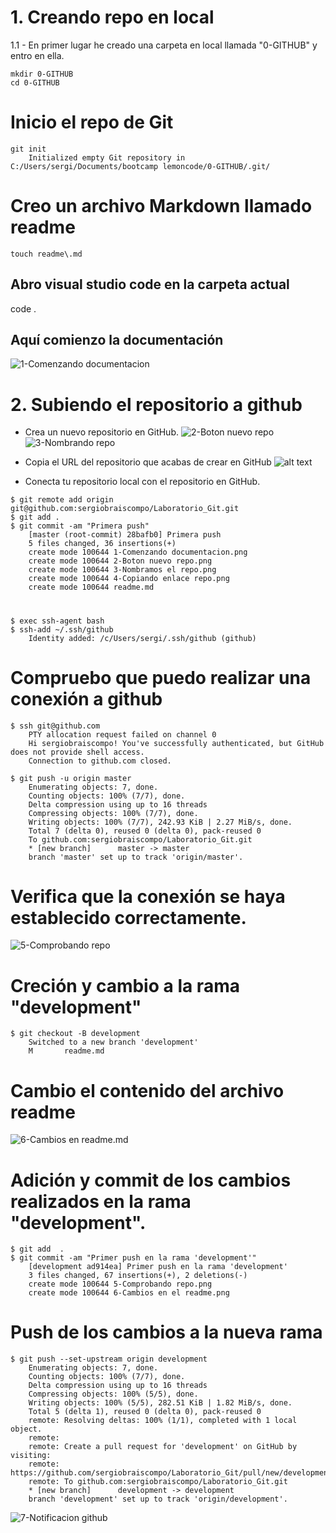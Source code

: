 # 1. Creando repo en local
1.1 -  En primer lugar he creado una carpeta en local llamada "0-GITHUB" y entro en ella.

```
mkdir 0-GITHUB
cd 0-GITHUB
```

# Inicio el repo de Git
```
git init
    Initialized empty Git repository in C:/Users/sergi/Documents/bootcamp lemoncode/0-GITHUB/.git/
```

# Creo un archivo Markdown llamado readme
```
touch readme\.md
```

## Abro visual studio code en la carpeta actual
code .

## Aquí comienzo la documentación
![1-Comenzando documentacion](<1-Comenzando documentacion.png>)

# 2. Subiendo el repositorio a github
- Crea un nuevo repositorio en GitHub.
![2-Boton nuevo repo](<2-Boton nuevo repo.png>)
![3-Nombrando repo](<3-Nombrando repo.png>)



- Copia el URL del repositorio que acabas de crear en GitHub
![alt text](4-Copiando%20enlace%20repo.png)
- Conecta tu repositorio local con el repositorio en GitHub.
```
$ git remote add origin git@github.com:sergiobraiscompo/Laboratorio_Git.git
$ git add .
$ git commit -am "Primera push"
    [master (root-commit) 28bafb0] Primera push
    5 files changed, 36 insertions(+)
    create mode 100644 1-Comenzando documentacion.png
    create mode 100644 2-Boton nuevo repo.png
    create mode 100644 3-Nombramos el repo.png
    create mode 100644 4-Copiando enlace repo.png
    create mode 100644 readme.md
```
# 
```
$ exec ssh-agent bash
$ ssh-add ~/.ssh/github
    Identity added: /c/Users/sergi/.ssh/github (github)
```

# Compruebo que puedo realizar una conexión a github
```
$ ssh git@github.com
    PTY allocation request failed on channel 0
    Hi sergiobraiscompo! You've successfully authenticated, but GitHub does not provide shell access.
    Connection to github.com closed.

$ git push -u origin master
    Enumerating objects: 7, done.
    Counting objects: 100% (7/7), done.
    Delta compression using up to 16 threads
    Compressing objects: 100% (7/7), done.
    Writing objects: 100% (7/7), 242.93 KiB | 2.27 MiB/s, done.
    Total 7 (delta 0), reused 0 (delta 0), pack-reused 0
    To github.com:sergiobraiscompo/Laboratorio_Git.git
    * [new branch]      master -> master
    branch 'master' set up to track 'origin/master'.
```

# Verifica que la conexión se haya establecido correctamente.
![5-Comprobando repo](<5-Comprobando repo.png>)

# Creción y cambio a la rama "development" 
```
$ git checkout -B development
    Switched to a new branch 'development'
    M       readme.md
```

# Cambio el contenido del archivo readme
![6-Cambios en readme.md](<6-Cambios en readme.md .png>)

# Adición y commit de los cambios realizados en la rama "development".
```
$ git add  .
$ git commit -am "Primer push en la rama 'development'"
    [development ad914ea] Primer push en la rama 'development'
    3 files changed, 67 insertions(+), 2 deletions(-)
    create mode 100644 5-Comprobando repo.png
    create mode 100644 6-Cambios en el readme.png
```

# Push de los cambios a la nueva rama
```
$ git push --set-upstream origin development
    Enumerating objects: 7, done.
    Counting objects: 100% (7/7), done.
    Delta compression using up to 16 threads
    Compressing objects: 100% (5/5), done.
    Writing objects: 100% (5/5), 282.51 KiB | 1.82 MiB/s, done.
    Total 5 (delta 1), reused 0 (delta 0), pack-reused 0
    remote: Resolving deltas: 100% (1/1), completed with 1 local object.
    remote:
    remote: Create a pull request for 'development' on GitHub by visiting:
    remote: https://github.com/sergiobraiscompo/Laboratorio_Git/pull/new/development
    remote: To github.com:sergiobraiscompo/Laboratorio_Git.git
    * [new branch]      development -> development
    branch 'development' set up to track 'origin/development'.
```
![7-Notificacion github](<7-Notificacion github.png>)